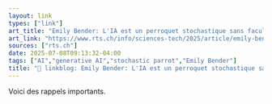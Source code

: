 ```yaml
---
layout: link
types: ["link"]
art_title: "Emily Bender: L'IA est un perroquet stochastique sans faculté de raisonnement"
art_link: "https://www.rts.ch/info/sciences-tech/2025/article/emily-bender-l-ia-un-perroquet-stochastique-sans-comprehension-reelle-28937084.html?rts_source=rss_t"
sources: ["rts.ch"]
date: 2025-07-08T09:13:32-04:00
tags: ["AI","generative AI","stochastic parrot","Emily Bender"]
title: "🔗 linkblog: Emily Bender: L'IA est un perroquet stochastique sans faculté de raisonnement"
---
```

Voici des rappels importants.